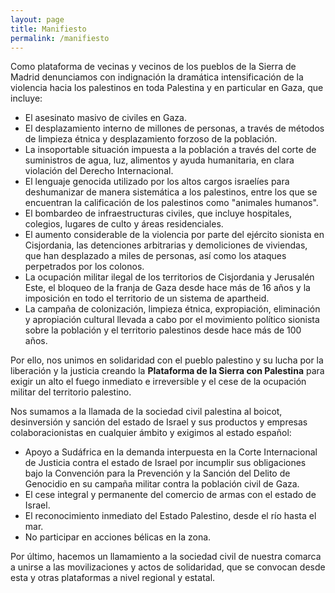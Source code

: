 ```yaml
---
layout: page
title: Manifiesto
permalink: /manifiesto
---
```

Como plataforma de vecinas y vecinos de los pueblos de la Sierra de Madrid denunciamos con indignación la dramática intensificación de la violencia hacia los palestinos en toda Palestina y en particular en Gaza, que incluye:

- El asesinato masivo de civiles en Gaza.
- El desplazamiento interno de millones de personas, a través de métodos de limpieza étnica y desplazamiento forzoso de la población.
- La insoportable situación impuesta a la población a través del corte de suministros de agua, luz, alimentos y ayuda humanitaria, en clara violación del Derecho Internacional.
- El lenguaje genocida utilizado por los altos cargos israelíes para deshumanizar de manera sistemática a los palestinos, entre los que se encuentran la calificación de los palestinos como "animales humanos".
- El bombardeo de infraestructuras civiles, que incluye hospitales, colegios, lugares de culto y áreas residenciales.
- El aumento considerable de la violencia por parte del ejército sionista en Cisjordania, las detenciones arbitrarias y demoliciones de viviendas, que han desplazado a miles de personas, así como los ataques perpetrados por los colonos.
- La ocupación militar ilegal de los territorios de Cisjordania y Jerusalén Este, el bloqueo de la franja de Gaza desde hace más de 16 años y la imposición en todo el territorio de un sistema de apartheid.
- La campaña de colonización, limpieza étnica, expropiación, eliminación y apropiación cultural llevada a cabo por el movimiento político sionista sobre la población y el territorio palestinos desde hace más de 100 años.

Por ello, nos unimos en solidaridad con el pueblo palestino y su lucha por la liberación y la justicia creando la **Plataforma de la Sierra con Palestina** para exigir un alto el fuego inmediato e irreversible y el cese de la ocupación militar del territorio palestino.

Nos sumamos a la llamada de la sociedad civil palestina al boicot, desinversión y sanción del estado de Israel y sus productos y empresas colaboracionistas en cualquier ámbito y exigimos al estado español:

- Apoyo a Sudáfrica en la demanda interpuesta en la Corte Internacional de Justicia contra el estado de Israel por incumplir sus obligaciones bajo la Convención para la Prevención y la Sanción del Delito de Genocidio en su campaña militar contra la población civil de Gaza.
- El cese integral y permanente del comercio de armas con el estado de Israel.
- El reconocimiento inmediato del Estado Palestino, desde el río hasta el mar.
- No participar en acciones bélicas en la zona.

Por último, hacemos un llamamiento a la sociedad civil de nuestra comarca a unirse a las movilizaciones y actos de solidaridad, que se convocan desde esta y otras plataformas a nivel regional y estatal.

